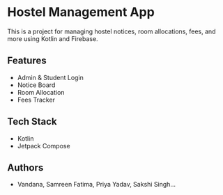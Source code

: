 # Hostel Management App

This is a project for managing hostel notices, room allocations, fees, and more using Kotlin and Firebase.

## Features
- Admin & Student Login
- Notice Board
- Room Allocation
- Fees Tracker

## Tech Stack
- Kotlin
- Jetpack Compose

## Authors
- Vandana, Samreen Fatima, Priya Yadav, Sakshi Singh...
